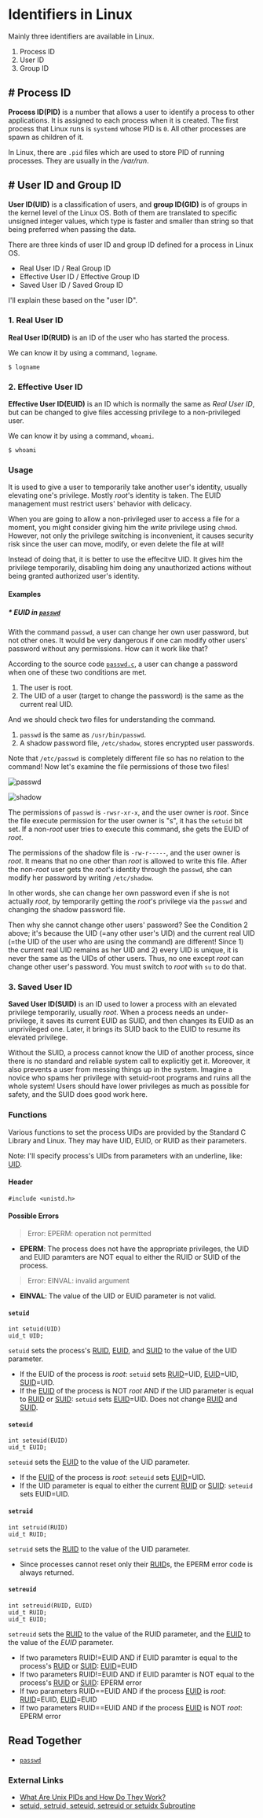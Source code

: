 # Identifiers in Linux
Mainly three identifiers are available in Linux.

1. Process ID
2. User ID
3. Group ID

## # Process ID
**Process ID(PID)** is a number that allows a user to identify a process to other applications. It is assigned to each process when it is created. The first process that Linux runs is `systemd` whose PID is `0`. All other processes are spawn as children of it.

In Linux, there are `.pid` files which are used to store PID of running processes. They are usually in the */var/run*.

## # User ID and Group ID
**User ID(UID)** is a classification of users, and **group ID(GID)** is of groups in the kernel level of the Linux OS.
Both of them are translated to specific unsigned integer values,
which type is faster and smaller than string so that being preferred when passing the data.

There are three kinds of user ID and group ID defined for a process in Linux OS.

* Real User ID / Real Group ID
* Effective User ID / Effective Group ID
* Saved User ID / Saved Group ID

I'll explain these based on the "user ID".

### 1. Real User ID
**Real User ID(RUID)** is an ID of the user who has started the process.

We can know it by using a command, `logname`.

    $ logname

### 2. Effective User ID
**Effective User ID(EUID)** is an ID which is normally the same as *Real User ID*, but can be changed to give files accessing privilege to a non-privileged user.

We can know it by using a command, `whoami`.

    $ whoami

### Usage
It is used to give a user to temporarily take another user's identity, usually elevating one's privilege. Mostly *root*'s identity is taken. The EUID management must restrict users' behavior with delicacy.

When you are going to allow a non-privileged user to access a file for a moment, you might consider giving him the *write* privilege using `chmod`. However, not only the privilege switching is inconvenient, it causes security risk since the user can move, modify, or even delete the file at will!

Instead of doing that, it is better to use the effecitve UID. It gives him the privilege temporarily, disabling him doing any unauthorized actions without being granted authorized user's identity.

#### Examples

##### * EUID in [`passwd`](https://github.com/reruo321/OS-Self-Study/tree/main/_Appendix/Linux/Commands/P/passwd)

With the command `passwd`, a user can change her own user password, but not other ones. It would be very dangerous if one can modify other users' password without any permissions.
How can it work like that? 

According to the source code [`passwd.c`](https://github.com/shadow-maint/shadow/blob/f76c31f50ed0cca018591cc2d0b43837d6224f7d/src/passwd.c#L990C2-L1004C1), a user can change a password when one of these two conditions are met.

1. The user is root.
2. The UID of a user (target to change the password) is the same as the current real UID.

And we should check two files for understanding the command.

1. `passwd` is the same as `/usr/bin/passwd`.
2. A shadow password file, `/etc/shadow`, stores encrypted user passwords.

Note that `/etc/passwd` is completely different file so has no relation to the command! Now let's examine the file permissions of those two files!

![passwd](https://github.com/reruo321/OS-Self-Study/assets/48712088/722d5a54-1537-4c6f-9494-ad03ea8149a7)

![shadow](https://github.com/reruo321/OS-Self-Study/assets/48712088/598f451a-c9a0-4b55-be3e-2b0227de0868)

The permissions of `passwd` is `-rwsr-xr-x`, and the user owner is *root*. Since the file execute permission for the user owner is "s", it has the `setuid` bit set. If a non-*root* user tries to execute this command, she gets the EUID of *root*.

The permissions of the shadow file is `-rw-r-----`, and the user owner is *root*. It means that no one other than *root* is allowed to write this file. After the non-*root* user gets the *root*'s identity through the `passwd`, she can modify her password by writing `/etc/shadow`.

In other words, she can change her own password even if she is not actually *root*, by temporarily getting the *root*'s privilege via the `passwd` and changing the shadow password file.

Then why she cannot change other users' password? See the Condition 2 above; it's because the UID (=any other user's UID) and the current real UID (=the UID of the user who are using the command) are different! Since 1) the current real UID remains as her UID and 2) every UID is unique, it is never the same as the UIDs of other users. Thus, no one except *root* can change other user's password. You must switch to *root* with `su` to do that.

### 3. Saved User ID
**Saved User ID(SUID)** is an ID used to lower a process with an elevated privilege temporarily, usually *root*. When a process needs an under-privilege, it saves its current EUID as SUID, and then changes its EUID as an unprivileged one. Later, it brings its SUID back to the EUID to resume its elevated privilege.

Without the SUID, a process cannot know the UID of another process, since there is no standard and reliable system call to explicitly get it. Moreover, it also prevents a user from messing things up in the system. Imagine a novice who spams her privilege with setuid-root programs and ruins all the whole system! Users should have lower privileges as much as possible for safety, and the SUID does good work here.

### Functions
Various functions to set the process UIDs are provided by the Standard C Library and Linux. They may have UID, EUID, or RUID as their parameters.

Note: I'll specify process's UIDs from parameters with an underline, like: <ins>UID</ins>.

#### Header
    #include <unistd.h>

#### Possible Errors
> Error: EPERM: operation not permitted
* **EPERM**: The process does not have the appropriate privileges, the UID and EUID paramters are NOT equal to either the RUID or SUID of the process.

> Error: EINVAL: invalid argument
* **EINVAL**: The value of the UID or EUID parameter is not valid.

#### `setuid`
    int setuid(UID)
    uid_t UID;

`setuid` sets the process's <ins>RUID</ins>, <ins>EUID</ins>, and <ins>SUID</ins> to the value of the UID parameter.

* If the EUID of the process is *root*: `setuid` sets <ins>RUID</ins>=UID, <ins>EUID</ins>=UID, <ins>SUID</ins>=UID.
* If the <ins>EUID</ins> of the process is NOT *root* AND if the UID parameter is equal to <ins>RUID</ins> or <ins>SUID</ins>: `setuid` sets <ins>EUID</ins>=UID. Does not change <ins>RUID</ins> and <ins>SUID</ins>.

#### `seteuid`
    int seteuid(EUID)
    uid_t EUID;

`seteuid` sets the <ins>EUID</ins> to the value of the UID parameter.

* If the <ins>EUID</ins> of the process is *root*: `seteuid` sets <ins>EUID</ins>=UID.
* If the UID parameter is equal to either the current <ins>RUID</ins> or <ins>SUID</ins>: `seteuid` sets </ins>EUID</ins>=UID.

#### `setruid`
    int setruid(RUID)
    uid_t RUID;
    
`setruid` sets the <ins>RUID</ins> to the value of the UID parameter.

* Since processes cannot reset only their <ins>RUID</ins>s, the EPERM error code is always returned.

#### `setreuid`
    int setreuid(RUID, EUID)
    uid_t RUID;
    uid_t EUID;

`setreuid` sets the <ins>RUID</ins> to the value of the RUID parameter, and the <ins>EUID</ins> to the value of the *EUID* parameter.

* If two parameters RUID!=EUID AND if EUID paramter is equal to the process's <ins>RUID</ins> or <ins>SUID</ins>: <ins>EUID</ins>=EUID
* If two parameters RUID!=EUID AND if EUID paramter is NOT equal to the process's <ins>RUID</ins> or <ins>SUID</ins>: EPERM error
* If two parameters RUID==EUID AND if the process <ins>EUID</ins> is *root*: <ins>RUID</ins>=EUID, <ins>EUID</ins>=EUID
* If two parameters RUID==EUID AND if the process <ins>EUID</ins> is NOT *root*: EPERM error

## Read Together
* [`passwd`](https://github.com/reruo321/OS-Self-Study/tree/main/_Appendix/Linux/Commands/P/passwd)

### External Links
* [What Are Unix PIDs and How Do They Work?](https://www.howtogeek.com/devops/what-are-unix-pids-and-how-do-they-work/)
* [setuid, setruid, seteuid, setreuid or setuidx Subroutine](https://www.ibm.com/docs/en/aix/7.3?topic=s-setuid-setruid-seteuid-setreuid-setuidx-subroutine)
